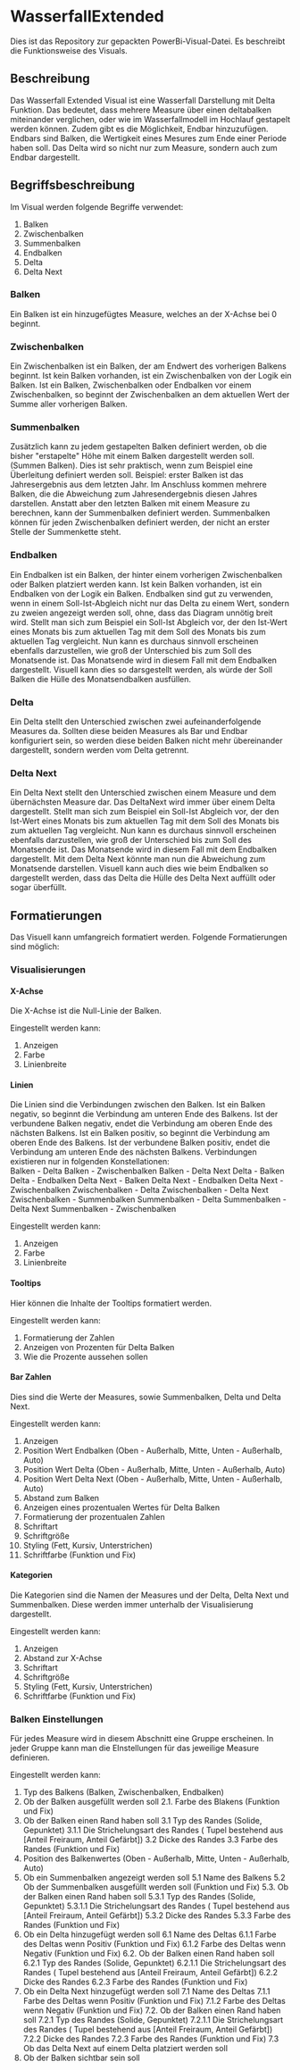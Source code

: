 # WasserfallExtended

Dies ist das Repository zur gepackten PowerBi-Visual-Datei. Es beschreibt die Funktionsweise des Visuals. 

## Beschreibung

Das Wasserfall Extended Visual ist eine Wasserfall Darstellung mit Delta Funktion. Das bedeutet, dass mehrere Measure über einen deltabalken miteinander verglichen, oder wie im Wasserfallmodell im Hochlauf gestapelt werden können. Zudem gibt es die Möglichkeit, Endbar hinzuzufügen. Endbars sind Balken, die Wertigkeit eines Mesures zum Ende einer Periode haben soll. Das Delta wird so nicht nur zum Measure, sondern auch zum Endbar dargestellt.

## Begriffsbeschreibung

Im Visual werden folgende Begriffe verwendet: 
1. Balken
2. Zwischenbalken
3. Summenbalken
4. Endbalken
5. Delta
6. Delta Next

### Balken
Ein Balken ist ein hinzugefügtes Measure, welches an der X-Achse bei 0 beginnt.

### Zwischenbalken
Ein Zwischenbalken ist ein Balken, der am Endwert des vorherigen Balkens beginnt. Ist kein Balken vorhanden, ist ein Zwischenbalken von der Logik ein Balken. 
Ist ein Balken, Zwischenbalken oder Endbalken vor einem Zwischenbalken, so beginnt der Zwischenbalken an dem aktuellen Wert der Summe aller vorherigen Balken. 

### Summenbalken
Zusätzlich kann zu jedem gestapelten Balken definiert werden, ob die bisher "erstapelte" Höhe mit einem Balken dargestellt werden soll. (Summen Balken). Dies ist sehr praktisch, wenn zum Beispiel eine Überleitung definiert werden soll. Beispiel: erster Balken ist das Jahresergebnis aus dem letzten Jahr. Im Anschluss kommen mehrere Balken, die die Abweichung zum Jahresendergebnis diesen Jahres darstellen. Anstatt aber den letzten Balken mit einem Measure zu berechnen, kann der Summenbalken definiert werden. Summenbalken können für jeden Zwischenbalken definiert werden, der nicht an erster Stelle der Summenkette steht.

### Endbalken
Ein Endbalken ist ein Balken, der hinter einem vorherigen Zwischenbalken oder Balken platziert werden kann. Ist kein Balken vorhanden, ist ein Endbalken von der Logik ein Balken. 
Endbalken sind gut zu verwenden, wenn in einem Soll-Ist-Abgleich nicht nur das Delta zu einem Wert, sondern zu zweien angezeigt werden soll, ohne, dass das Diagram unnötig breit wird. 
Stellt man sich zum Beispiel ein Soll-Ist Abgleich vor, der den Ist-Wert eines Monats bis zum aktuellen Tag mit dem Soll des Monats bis zum aktuellen Tag vergleicht. Nun kann es durchaus sinnvoll erscheinen ebenfalls darzustellen, wie groß der Unterschied bis zum Soll des Monatsende ist. Das Monatsende wird in diesem Fall mit dem Endbalken dargestellt. Visuell kann dies so darsgestellt werden, als würde der Soll Balken die Hülle des Monatsendbalken ausfüllen. 

### Delta
Ein Delta stellt den Unterschied zwischen zwei aufeinanderfolgende Measures da. Sollten diese beiden Measures als Bar und Endbar konfiguriert sein, so werden diese beiden Balken nicht mehr übereinander dargestellt, sondern werden vom Delta getrennt.

### Delta Next
Ein Delta Next stellt den Unterschied zwischen einem Measure und dem übernächsten Measure dar. Das DeltaNext wird immer über einem Delta dargestellt. Stellt man sich zum Beispiel ein Soll-Ist Abgleich vor, der den Ist-Wert eines Monats bis zum aktuellen Tag mit dem Soll des Monats bis zum aktuellen Tag vergleicht. Nun kann es durchaus sinnvoll erscheinen ebenfalls darzustellen, wie groß der Unterschied bis zum Soll des Monatsende ist. Das Monatsende wird in diesem Fall mit dem Endbalken dargestellt. Mit dem Delta Next könnte man nun die Abweichung zum Monatsende darstellen. Visuell kann auch dies wie beim Endbalken so dargestellt werden, dass das Delta die Hülle des Delta Next auffüllt oder sogar überfüllt.
 

## Formatierungen
Das Visuell kann umfangreich formatiert werden. Folgende Formatierungen sind möglich:

### Visualisierungen

#### X-Achse
Die X-Achse ist die Null-Linie der Balken.

Eingestellt werden kann:
1. Anzeigen
2. Farbe
3. Linienbreite

#### Linien
Die Linien sind die Verbindungen zwischen den Balken. Ist ein Balken negativ, so beginnt die Verbindung am unteren Ende des Balkens. Ist der verbundene Balken negativ, endet die Verbindung am oberen Ende des nächsten Balkens. Ist ein Balken positiv, so beginnt die Verbindung am oberen Ende des Balkens. Ist der verbundene Balken positiv, endet die Verbindung am unteren Ende des nächsten Balkens. Verbindungen existieren nur in folgenden Konstellationen:  
Balken - Delta
Balken - Zwischenbalken
Balken - Delta Next
Delta - Balken
Delta - Endbalken
Delta Next - Balken
Delta Next - Endbalken
Delta Next - Zwischenbalken
Zwischenbalken - Delta
Zwischenbalken - Delta Next
Zwischenbalken - Summenbalken
Summenbalken - Delta
Summenbalken - Delta Next
Summenbalken - Zwischenbalken

Eingestellt werden kann:
1. Anzeigen
2. Farbe
3. Linienbreite

#### Tooltips
Hier können die Inhalte der Tooltips formatiert werden.

Eingestellt werden kann:
1. Formatierung der Zahlen
2. Anzeigen von Prozenten für Delta Balken
3. Wie die Prozente aussehen sollen

#### Bar Zahlen
Dies sind die Werte der Measures, sowie Summenbalken, Delta und Delta Next.

Eingestellt werden kann:
1. Anzeigen
2. Position Wert Endbalken (Oben - Außerhalb, Mitte, Unten - Außerhalb, Auto)
3. Position Wert Delta (Oben - Außerhalb, Mitte, Unten - Außerhalb, Auto)
4. Position Wert Delta Next (Oben - Außerhalb, Mitte, Unten - Außerhalb, Auto)
5. Abstand zum Balken
6. Anzeigen eines prozentualen Wertes für Delta Balken
7. Formatierung der prozentualen Zahlen
7. Schriftart
8. Schriftgröße
9. Styling (Fett, Kursiv, Unterstrichen)
10. Schriftfarbe (Funktion und Fix)

#### Kategorien
Die Kategorien sind die Namen der Measures und der Delta, Delta Next und Summenbalken. Diese werden immer unterhalb der Visualisierung dargestellt. 

Eingestellt werden kann:
1. Anzeigen
5. Abstand zur X-Achse
6. Schriftart
7. Schriftgröße
8. Styling (Fett, Kursiv, Unterstrichen)
9. Schriftfarbe (Funktion und Fix)

### Balken Einstellungen
Für jedes Measure wird in diesem Abschnitt eine Gruppe erscheinen. In jeder Gruppe kann man die EInstellungen für das jeweilige Measure definieren.

Eingestellt werden kann: 
1. Typ des Balkens (Balken, Zwischenbalken, Endbalken)
2. Ob der Balken ausgefüllt werden soll
 2.1. Farbe des Blakens (Funktion und Fix)
3. Ob der Balken einen Rand haben soll
 3.1 Typ des Randes (Solide, Gepunktet)
  3.1.1 Die Strichelungsart des Randes ( Tupel bestehend aus [Anteil Freiraum, Anteil Gefärbt])
 3.2 Dicke des Randes
 3.3 Farbe des Randes (Funktion und Fix)
4. Position des Balkenwertes  (Oben - Außerhalb, Mitte, Unten - Außerhalb, Auto)
5. Ob ein Summenbalken angezeigt werden soll
 5.1 Name des Balkens
 5.2 Ob der Summenbalken ausgefüllt werden soll (Funktion und Fix)
 5.3. Ob der Balken einen Rand haben soll
  5.3.1 Typ des Randes (Solide, Gepunktet)
   5.3.1.1 Die Strichelungsart des Randes ( Tupel bestehend aus [Anteil Freiraum, Anteil Gefärbt])
  5.3.2 Dicke des Randes
  5.3.3 Farbe des Randes (Funktion und Fix)
6. Ob ein Delta hinzugefügt werden soll
 6.1 Name des Deltas
  6.1.1 Farbe des Deltas wenn Positiv (Funktion und Fix)
  6.1.2 Farbe des Deltas wenn Negativ (Funktion und Fix)
 6.2. Ob der Balken einen Rand haben soll
  6.2.1 Typ des Randes (Solide, Gepunktet)
   6.2.1.1 Die Strichelungsart des Randes ( Tupel bestehend aus [Anteil Freiraum, Anteil Gefärbt])
  6.2.2 Dicke des Randes
  6.2.3 Farbe des Randes (Funktion und Fix)
7. Ob ein Delta Next hinzugefügt werden soll
 7.1 Name des Deltas
  7.1.1 Farbe des Deltas wenn Positiv (Funktion und Fix)
  7.1.2 Farbe des Deltas wenn Negativ (Funktion und Fix)
 7.2. Ob der Balken einen Rand haben soll
  7.2.1 Typ des Randes (Solide, Gepunktet)
   7.2.1.1 Die Strichelungsart des Randes ( Tupel bestehend aus [Anteil Freiraum, Anteil Gefärbt])
  7.2.2 Dicke des Randes
  7.2.3 Farbe des Randes (Funktion und Fix)
 7.3 Ob das Delta Next auf einem Delta platziert werden soll
8. Ob der Balken sichtbar sein soll
